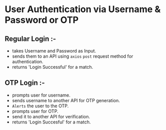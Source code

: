 # User Authentication via Username & Password or OTP

## Regular Login :-
- takes Username and Password as Input.
- sends them to an API using `axios` `post` request method for authentication.
- returns 'Login Successful' for a match.

## OTP Login :-
- prompts user for username.
- sends username to another API for OTP generation.
- `Alerts` the user to the OTP.
- prompts user for OTP.
- send it to another API for verification.
- returns 'Login Succesful' for a match.
